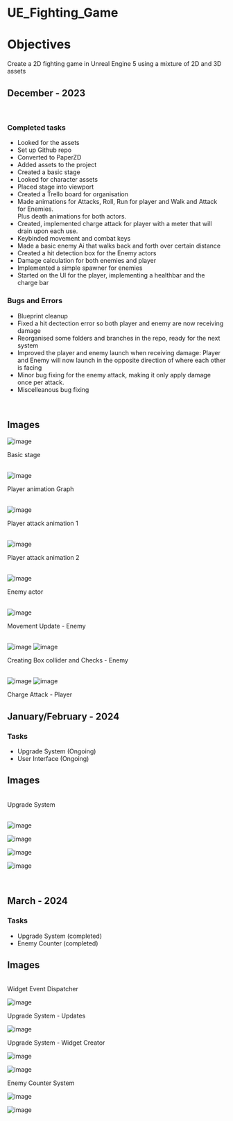 # UE_Fighting_Game

<h1><strong>Objectives</strong></h1>
<p>Create a 2D fighting game in Unreal Engine 5 using a mixture of 2D and 3D assets</p>

<h2> December - 2023 </h2><br>

<h3> Completed tasks </h3>
<ul>
  <li>Looked for the assets</li>
  <li>Set up Github repo</li>
  <li>Converted to PaperZD</li>
  <li>Added assets to the project</li>
  <li>Created a basic stage</li>
  <li>Looked for character assets</li>
  <li>Placed stage into viewport</li>
  <li> Created a Trello board for organisation</li>
  <li>Made animations for Attacks, Roll, Run for player and Walk and Attack for Enemies. <br>
  Plus death animations for both actors.</li>
  <li>Created, implemented charge attack for player with a meter that will drain upon each use.</li>
  <li>Keybinded movement and combat keys</li>
  <li>Made a basic enemy Ai that walks back and forth over certain distance</li>
  <li>Created a hit detection box for the Enemy actors</li>
  <li>Damage calculation for both enemies and player</li>
  <li>Implemented a simple spawner for enemies</li>
  <li>Started on the UI for the player, implementing a healthbar and the charge bar</li>
</ul>

<h3> Bugs and Errors </h3>
<ul>
  <li>Blueprint cleanup</li>
  <li>Fixed a hit dectection error so both player and enemy are now receiving damage</li>
  <li>Reorganised some folders and branches in the repo, ready for the next system</li>
  <li>Improved the player and enemy launch when receiving damage: Player and Enemy will now launch in the opposite direction of where each other is facing</li>
  <li>Minor bug fixing for the enemy attack, making it only apply damage once per attack.</li>
  <li>Miscelleanous bug fixing</li>
</ul>

<br>

<h2>Images</h2>

![image](https://github.com/MonoDevXX23/UE_Fighting_Game/assets/141320840/8f8de914-5746-417f-a948-08bec53a3936)
<figcaption>Basic stage</figcaption>
<br>

![image](https://github.com/MonoDevXX23/UE_Fighting_Game/assets/141320840/a7d5ccb8-56c8-46ab-b4b5-3c4da9e887cc)
<figcaption>Player animation Graph</figcaption>
<br>

![image](https://github.com/MonoDevXX23/UE_Fighting_Game/assets/141320840/3530776a-af96-489e-8b8e-ab4f1e96bace)<br>
<figcaption>Player attack animation 1</figcaption>
<br>

![image](https://github.com/MonoDevXX23/UE_Fighting_Game/assets/141320840/c3a2c6d5-84f1-4059-8bdd-34a459f7ab24)<br>
<figcaption>Player attack animation 2</figcaption>
<br>

![image](https://github.com/MonoDevXX23/UE_Fighting_Game/assets/141320840/dec00eb2-8245-4414-b595-a5b417587e44)
<figcaption>Enemy actor</figcaption>
<br>

![image](https://github.com/MonoDevXX23/UE_Fighting_Game/assets/141320840/40d3b54a-027a-4752-b4ea-ed3fc2ee15ae)
<figcaption>Movement Update - Enemy</figcaption>
<br>

![image](https://github.com/MonoDevXX23/UE_Fighting_Game/assets/141320840/bec05365-7fe9-4817-9d61-ca2d6116432c)
![image](https://github.com/MonoDevXX23/UE_Fighting_Game/assets/141320840/e6a0960a-1da3-4433-a1c5-a4cd339ae3c3)
<figcaption>Creating Box collider and Checks - Enemy</figcaption>
<br>

![image](https://github.com/MonoDevXX23/UE_Fighting_Game/assets/141320840/6c8e56dc-d626-4b58-a811-67b6e9267c7a)
![image](https://github.com/MonoDevXX23/UE_Fighting_Game/assets/141320840/c3c204b1-4814-4493-9ada-b1e9d7c6ea08)
<figcaption>Charge Attack - Player</figcaption>

<h2>January/February - 2024 </h2>

<h3>Tasks</h3>
<ul>
  <li>Upgrade System (Ongoing)</li>
  <li>User Interface (Ongoing)</li>
</ul>

<h2>Images</h2>
<br>

<figcaption>Upgrade System</figcaption><br>

![image](https://github.com/MonoDevXX23/UE_Fighting_Game/assets/141320840/988fe0dc-d0c8-4a2e-a97c-ca93afc60fe6)<br>

![image](https://github.com/MonoDevXX23/UE_Fighting_Game/assets/141320840/f1a8a3a0-54e4-4411-95ce-b38ac96b15d7)<br>

![image](https://github.com/MonoDevXX23/UE_Fighting_Game/assets/141320840/31b2f7b7-9013-4620-ba45-263e7b90a85b)<br>

![image](https://github.com/MonoDevXX23/UE_Fighting_Game/assets/141320840/b0fc64ed-4531-44bf-85d4-4d4f2288612a)<br>

<br>

<h2>March - 2024 </h2>

<h3>Tasks</h3>
<ul>
  <li>Upgrade System (completed)</li>
  <li>Enemy Counter (completed)</li>
</ul>

<h2>Images</h2>
<br>

<figcaption>Widget Event Dispatcher </figcaption>

![image](https://github.com/MonoDevXX23/UE_Fighting_Game/assets/141320840/f117c754-a8b4-4ea6-958f-2a4338c68782)

<figcaption>Upgrade System - Updates</figcaption>

![image](https://github.com/MonoDevXX23/UE_Fighting_Game/assets/141320840/f957821a-3fe2-47af-8890-7bf0dd6478bf)

<figcaption> Upgrade System - Widget Creator</figcaption>

![image](https://github.com/MonoDevXX23/UE_Fighting_Game/assets/141320840/3cea88de-7ab9-4e8f-b72f-4abd91f59078)

![image](https://github.com/MonoDevXX23/UE_Fighting_Game/assets/141320840/6748bdb3-bc81-4525-aaa8-dac0d85c0a95)

<figcaption> Enemy Counter System </figcaption>

![image](https://github.com/MonoDevXX23/UE_Fighting_Game/assets/141320840/aea1705e-1848-4296-aaed-be7fe28a1f9e)

![image](https://github.com/MonoDevXX23/UE_Fighting_Game/assets/141320840/b1738065-1d60-4e7e-bb8b-94725f306407)


